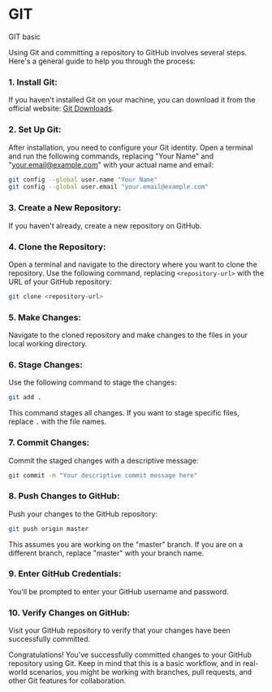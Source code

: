 # GIT

GIT basic

Using Git and committing a repository to GitHub involves several steps. Here's a general guide to help you through the process:

### 1. Install Git:
If you haven't installed Git on your machine, you can download it from the official website: [Git Downloads](https://git-scm.com/downloads).

### 2. Set Up Git:
After installation, you need to configure your Git identity. Open a terminal and run the following commands, replacing "Your Name" and "your.email@example.com" with your actual name and email:

```bash
git config --global user.name "Your Name"
git config --global user.email "your.email@example.com"
```

### 3. Create a New Repository:
If you haven't already, create a new repository on GitHub.

### 4. Clone the Repository:
Open a terminal and navigate to the directory where you want to clone the repository. Use the following command, replacing `<repository-url>` with the URL of your GitHub repository:

```bash
git clone <repository-url>
```

### 5. Make Changes:
Navigate to the cloned repository and make changes to the files in your local working directory.

### 6. Stage Changes:
Use the following command to stage the changes:

```bash
git add .
```

This command stages all changes. If you want to stage specific files, replace `.` with the file names.

### 7. Commit Changes:
Commit the staged changes with a descriptive message:

```bash
git commit -m "Your descriptive commit message here"
```

### 8. Push Changes to GitHub:
Push your changes to the GitHub repository:

```bash
git push origin master
```

This assumes you are working on the "master" branch. If you are on a different branch, replace "master" with your branch name.

### 9. Enter GitHub Credentials:
You'll be prompted to enter your GitHub username and password.

### 10. Verify Changes on GitHub:
Visit your GitHub repository to verify that your changes have been successfully committed.

Congratulations! You've successfully committed changes to your GitHub repository using Git. Keep in mind that this is a basic workflow, and in real-world scenarios, you might be working with branches, pull requests, and other Git features for collaboration.
